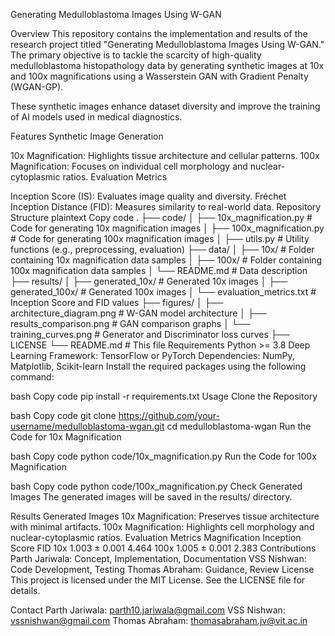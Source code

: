 Generating Medulloblastoma Images Using W-GAN

Overview
This repository contains the implementation and results of the research project titled "Generating Medulloblastoma Images Using W-GAN." The primary objective is to tackle the scarcity of high-quality medulloblastoma histopathology data by generating synthetic images at 10x and 100x magnifications using a Wasserstein GAN with Gradient Penalty (WGAN-GP).

These synthetic images enhance dataset diversity and improve the training of AI models used in medical diagnostics.

Features
Synthetic Image Generation

10x Magnification: Highlights tissue architecture and cellular patterns.
100x Magnification: Focuses on individual cell morphology and nuclear-cytoplasmic ratios.
Evaluation Metrics

Inception Score (IS): Evaluates image quality and diversity.
Fréchet Inception Distance (FID): Measures similarity to real-world data.
Repository Structure
plaintext
Copy code
.
├── code/
│   ├── 10x_magnification.py       # Code for generating 10x magnification images
│   ├── 100x_magnification.py      # Code for generating 100x magnification images
│   ├── utils.py                   # Utility functions (e.g., preprocessing, evaluation)
├── data/
│   ├── 10x/                       # Folder containing 10x magnification data samples
│   ├── 100x/                      # Folder containing 100x magnification data samples
│   └── README.md                  # Data description
├── results/
│   ├── generated_10x/             # Generated 10x images
│   ├── generated_100x/            # Generated 100x images
│   └── evaluation_metrics.txt     # Inception Score and FID values
├── figures/
│   ├── architecture_diagram.png   # W-GAN model architecture
│   ├── results_comparison.png     # GAN comparison graphs
│   └── training_curves.png        # Generator and Discriminator loss curves
├── LICENSE
└── README.md                      # This file
Requirements
Python >= 3.8
Deep Learning Framework: TensorFlow or PyTorch
Dependencies: NumPy, Matplotlib, Scikit-learn
Install the required packages using the following command:

bash
Copy code
pip install -r requirements.txt
Usage
Clone the Repository

bash
Copy code
git clone https://github.com/your-username/medulloblastoma-wgan.git
cd medulloblastoma-wgan
Run the Code for 10x Magnification

bash
Copy code
python code/10x_magnification.py
Run the Code for 100x Magnification

bash
Copy code
python code/100x_magnification.py
Check Generated Images
The generated images will be saved in the results/ directory.

Results
Generated Images
10x Magnification: Preserves tissue architecture with minimal artifacts.
100x Magnification: Highlights cell morphology and nuclear-cytoplasmic ratios.
Evaluation Metrics
Magnification	Inception Score	FID
10x	1.003 ± 0.001	4.464
100x	1.005 ± 0.001	2.383
Contributions
Parth Jariwala: Concept, Implementation, Documentation
VSS Nishwan: Code Development, Testing
Thomas Abraham: Guidance, Review
License
This project is licensed under the MIT License. See the LICENSE file for details.

Contact
Parth Jariwala: parth10.jariwala@gmail.com
VSS Nishwan: vssnishwan@gmail.com
Thomas Abraham: thomasabraham.jv@vit.ac.in
